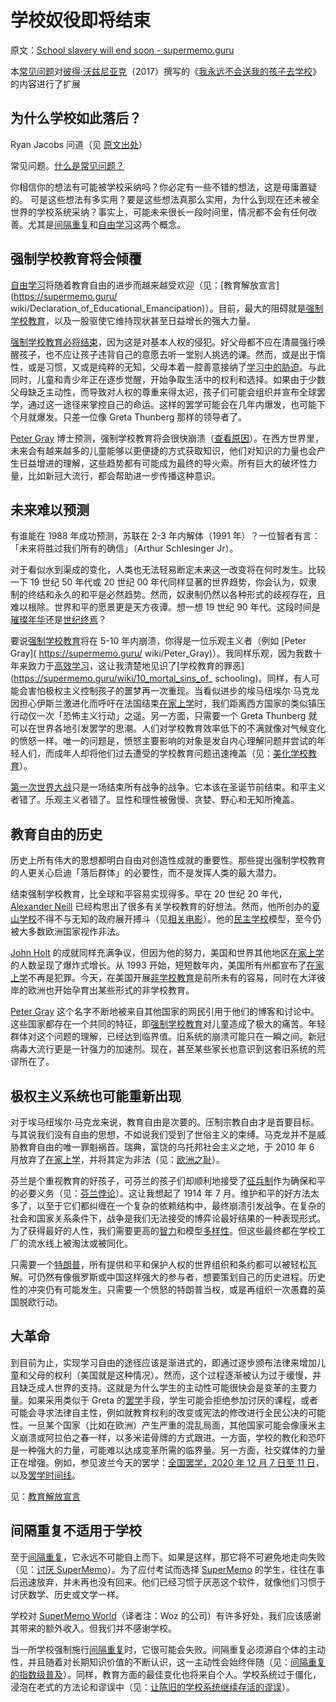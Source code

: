 # 学校奴役即将结束

原文：[School slavery will end soon - supermemo.guru](https://supermemo.guru/wiki/School_slavery_will_end_soon)

本[常见问题](https://supermemo.guru/wiki/FAQs)对[彼得·沃兹尼亚克](https://supermemo.guru/wiki/Piotr_Wozniak)（2017）撰写的《[我永远不会送我的孩子去学校](https://supermemo.guru/wiki/Problem_of_Schooling)》的内容进行了扩展

## 为什么学校如此落后？

Ryan Jacobs 问道（见 [原文出处](https://supermemopedia.com/wiki/Do_you_believe_that_your_ideas_will_ever_be_applied_to_school_systems%3F)）

常见问题。[什么是常见问题？](https://supermemo.guru/wiki/What_are_FAQs%3F)

你相信你的想法有可能被学校采纳吗？你必定有一些不错的想法，这是毋庸置疑的。 可是这些想法有多实用？要是这些想法真那么实用，为什么到现在还未被全世界的学校系统采纳？事实上，可能未来很长一段时间里，情况都不会有任何改善。尤其是[间隔重复](https://supermemo.guru/wiki/Spaced_repetition)和[自由学习](https://supermemo.guru/wiki/Free_learning)这两个概念。

## 强制学校教育将会倾覆

[自由学习](https://supermemo.guru/wiki/Free_learning)将随着教育自由的进步而越来越受欢迎（见：[教育解放宣言](https://supermemo.guru/ wiki/Declaration_of_Educational_Emancipation)）。目前，最大的阻碍就是[强制学校教育](https://supermemo.guru/wiki/Compulsory_schooling)，以及一股驱使它维持现状甚至日益增长的强大力量。

[强制学校教育必将结束](https://supermemo.guru/wiki/Compulsory_schooling_must_end)，因为这是对基本人权的侵犯。好父母都不应在清晨强行唤醒孩子，也不应让孩子违背自己的意愿去听一堂别人挑选的课。然而，或是出于惰性，或是习惯，又或是纯粹的无知，父母本着一腔善意接纳了[学习中的胁迫](https://supermemo.guru/wiki/Coercion_in_learning)。与此同时，儿童和青少年正在逐步觉醒，开始争取生活中的权利和选择。如果由于少数父母缺乏主动性，而导致对人权的尊重来得太迟，孩子们可能会组织并宣布全球罢学，通过这一途径来掌控自己的命运。这样的罢学可能会在几年内爆发，也可能下个月就爆发。只差一位像 Greta Thunberg 那样的领导者了。

[Peter Gray](https://supermemo.guru/wiki/Peter_Gray) 博士预测，强制学校教育将会很快崩溃（[查看原因](https://supermemo.guru/wiki/Gray:_Coercive_school_system_will_collapse_soon)）。在西方世界里，未来会有越来越多的儿童能够以更便捷的方式获取知识，他们对知识的力量也会产生日益增进的理解，这些趋势都有可能成为最终的导火索。所有巨大的破坏性力量，比如新冠大流行，都会帮助进一步传播这种意识。

## 未来难以预测

有谁能在 1988 年成功预测，苏联在 2-3 年内解体（1991 年）？一位智者有言：「未来将胜过我们所有的确信」（Arthur Schlesinger Jr）。

对于看似水到渠成的变化，人类也无法轻易断定未来这一改变将在何时发生。比较一下 19 世纪 50 年代或 20 世纪 00 年代同样显著的世界趋势，你会认为，奴隶制的终结和永久的和平是必然趋势。然而，奴隶制仍然以各种形式的歧视存在，且难以根除。世界和平的愿景更是天方夜谭。想一想 19 世纪 90 年代。这段时间是[璀璨年华](https://en.wikipedia.org/wiki/Belle_Époque)还是[世纪终焉](https://en.wikipedia.org/wiki/Fin_de_siècle)？

要说[强制学校教育](https://supermemo.guru/wiki/Compulsory_schooling )将在 5-10 年内崩溃，你得是一位乐观主义者（例如 [Peter Gray]( https://supermemo.guru/ wiki/Peter_Gray)）。我同样乐观，因为我数十年来致力于[高效学习](https://supermemo.guru/wiki/Incremental_reading)，这让我清楚地见识了[学校教育的罪恶](https://supermemo.guru/wiki/10_mortal_sins_of_ schooling)。同样，有人可能会害怕极权主义控制孩子的噩梦再一次重现。当看似进步的埃马纽埃尔·马克龙因担心伊斯兰激进化而呼吁在法国结束[在家上学](https://supermemo.guru/wiki/Homeschooling)时，我们距离西方国家的类似镇压行动仅一次「恐怖主义行动」之遥。另一方面，只需要一个 Greta Thunberg 就可以在世界各地引发罢学的思潮。人们对学校教育效率低下的不满就像对气候变化的愤怒一样。唯一的问题是，愤怒主要影响的对象是发自内心理解问题并尝试的年轻人们，而成年人却将他们过去遭受的学校教育问题迅速掩盖（见：[美化学校教育](https://supermemo.guru/wiki/Glorification_of_schooling)）。

[第一次世界大战](https://simple.wikipedia.org/wiki/World_War_I)只是一场结束所有战争的战争。它本该在圣诞节前结束。和平主义者错了。乐观主义者错了。显性和理性被傲慢、贪婪、野心和无知所掩盖。

## 教育自由的历史

历史上所有伟大的思想都明白自由对创造性成就的重要性。那些提出强制学校教育的人更关心启迪「落后群体」的必要性，而不是发挥人类的最大潜力。

结束强制学校教育，比全球和平容易实现得多。早在 20 世纪 20 年代，[Alexander Neill](https://en.wikipedia.org/wiki/A._S._Neill) 已经构思出了很多有关学校教育的好想法。然而，他所创办的[夏山学校](https://en.wikipedia.org/wiki/Summerhill_School)不得不与无知的政府展开搏斗（见[相关电影](https://youtu.be/TxngqMavda0)）。他的[民主学校](https://supermemo.guru/wiki/Democratic_school)模型，至今仍被大多数欧洲国家视作非法。

[John Holt](https://supermemo.guru/wiki/John_Holt) 的成就同样充满争议，但因为他的努力，美国和世界其他地区[在家上学](https://supermemo.guru/wiki/Homeschooling)的人数呈现了爆炸式增长。从 1993 开始，短短数年内，美国所有州都宣布了[在家上学](https://supermemo.guru/wiki/Homeschooling)不再是犯罪。今天，在美国开展[非学校教育](https://supermemo.guru/wiki/Unschooling)是前所未有的容易，同时在大洋彼岸的欧洲也开始孕育出某些形式的非学校教育。

[Peter Gray](https://supermemo.guru/wiki/Peter_Gray) 这个名字不断地被来自其他国家的网民引用于他们的博客和讨论中。这些国家都存在一个共同的特征，即[强制学校教育](https://supermemo.guru/wiki/Compulsory_schooling)对儿童造成了极大的痛苦。年轻群体对这个问题的理解，已经达到临界值。旧系统的崩溃可能只在一瞬之间。新冠病毒大流行更是一针强力的加速剂。现在，甚至某些家长也意识到这套旧系统的荒谬所在了。

## 极权主义系统也可能重新出现

对于埃马纽埃尔·马克龙来说，教育自由是次要的。压制宗教自由才是首要目标。与其说我们没有自由的思想，不如说我们受到了世俗主义的束缚。马克龙并不是威胁教育自由的唯一罪魁祸首。瑞典，富饶的乌托邦社会主义之地，于 2010 年 6 月放弃了[在家上学](https://supermemo.guru/wiki/Homeschooling)，并将其定为非法（见：[欧洲之耻](https://supermemo.guru/wiki/European_Outcasts)）。

芬兰是个重视教育的好孩子，可芬兰的孩子们却顺利地接受了[征兵制](https://supermemo.guru/wiki/Conscription)作为确保和平的必要义务（见：[芬兰悖论](https://supermemo.guru/wiki/Finnish_paradox)）。这让我想起了 1914 年 7 月。维护和平的好方法太多了，以至于它们都纠缠在一个复杂的依赖结构中，最终崩溃引发战争。在复杂的社会和国家关系条件下，战争是我们无法接受的博弈论最好结果的一种表现形式。为了获得最好的人性，我们需要更高的[智力](https://supermemo.guru/wiki/Intelligence)和模型[多样性](https://supermemo.guru/wiki/Diversity)。但这些最终都在学校工厂的流水线上被淘汰或被同化。

只需要一个[特朗普](https://supermemo.guru/wiki/Trump)，所有提供和平和保护人权的世界组织和条约都可以被轻松瓦解。可仍然有像俄罗斯或中国这样强大的参与者，想要策划自己的历史进程。历史性的冲突仍有可能发生。只需要一个愤怒的特朗普当权，或是再组织一次愚蠢的英国脱欧行动。

## 大革命

到目前为止，实现学习自由的途径应该是渐进式的，即通过逐步颁布法律来增加儿童和父母的权利（美国就是这种情况）。然而，这个过程逐渐被认为过于缓慢，并且缺乏成人世界的支持。这就是为什么学生的主动性可能很快会是变革的主要力量。如果采用类似于 Greta 的[罢学](https://supermemo.guru/wiki/School_strike)手段，学生可能会拒绝参加讨厌的课程，或者可能会寻求法律自主性，例如就教育权利的改变或宪法的修改进行全民公决的可能性。一旦某个国家（比如在欧洲）产生严重的混乱局面，其他国家可能会像康米主义崩溃或阿拉伯之春一样，以多米诺骨牌的方式跟进。一方面，学校的教化和恐吓是一种强大的力量，可能难以达成变革所需的临界量。另一方面，社交媒体的力量正在增强。例如，参见波兰今天的罢学：[全国罢学，2020 年 12 月 7 日至 11 日](https://www.facebook.com/stopdementazowiedukacji)，以及[罢学时间线](https://supermemo.guru/wiki/School_strike)。

见：[教育解放宣言](https://supermemo.guru/wiki/Declaration_of_Educational_Emancipation:_Signatories)

## 间隔重复不适用于学校

至于[间隔重复](https://supermemo.guru/wiki/Spaced_repetition)，它永远不可能自上而下。如果是这样，那它将不可避免地走向失败（见：[讨厌 SuperMemo](https://supermemo.guru/wiki/Hating_SuperMemo)）。为了应付考试而选择 [SuperMemo](https://supermemo.guru/wiki/SuperMemo) 的学生，往往在事后迅速放弃，并未再也没有回来。他们已经习惯于厌恶这个软件，就像他们习惯于讨厌数学、历史或文学一样。

学校对 [SuperMemo World](https://supermemo.guru/wiki/SuperMemo_World)（译者注：Woz 的公司）有许多好处，我们应该感谢其带来的额外收入。但我们并不感谢学校。

当一所学校强制施行[间隔重复](https://supermemo.guru/wiki/Spaced_repetition)时，它很可能会失败。间隔重复必须源自个体的主动性，并且随着对长期知识价值的不断认识，这一主动性会始终伴随（见：[间隔重复的指数级普及](https://supermemo.guru/wiki/Exponential_adoption_of_spaced_repetition)）。同样，教育方面的最佳变化也将来自个人。学校系统过于僵化，浸泡在老式的方法论和谬误中（见：[让陈旧的学校系统继续存活的谬误](https://supermemo.guru/wiki/Mythology_that_keeps_the_archaic_school_system_alive)）。